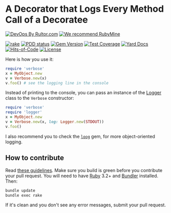 # A Decorator that Logs Every Method Call of a Decoratee

[![DevOps By Rultor.com](http://www.rultor.com/b/yegor256/verbose)](http://www.rultor.com/p/yegor256/verbose)
[![We recommend RubyMine](https://www.elegantobjects.org/rubymine.svg)](https://www.jetbrains.com/ruby/)

[![rake](https://github.com/yegor256/verbose/actions/workflows/rake.yml/badge.svg)](https://github.com/yegor256/verbose/actions/workflows/rake.yml)
[![PDD status](http://www.0pdd.com/svg?name=yegor256/verbose)](http://www.0pdd.com/p?name=yegor256/verbose)
[![Gem Version](https://badge.fury.io/rb/verbose.svg)](http://badge.fury.io/rb/verbose)
[![Test Coverage](https://img.shields.io/codecov/c/github/yegor256/verbose.svg)](https://codecov.io/github/yegor256/verbose?branch=master)
[![Yard Docs](http://img.shields.io/badge/yard-docs-blue.svg)](http://rubydoc.info/github/yegor256/verbose/master/frames)
[![Hits-of-Code](https://hitsofcode.com/github/yegor256/verbose)](https://hitsofcode.com/view/github/yegor256/verbose)
[![License](https://img.shields.io/badge/license-MIT-green.svg)](https://github.com/yegor256/verbose/blob/master/LICENSE.txt)

Here is how you use it:

```ruby
require 'verbose'
x = MyObject.new
v = Verbose.new(x)
v.foo() # see the logging line in the console
```

Instead of printing to the console, you can pass an instance
of the [Logger][logger] class to the `Verbose` constructor:

```ruby
require 'verbose'
require 'logger'
x = MyObject.new
v = Verbose.new(x, log: Logger.new(STDOUT))
v.foo()
```

I also recommend you to check the
[`loog`](https://github.com/yegor256/loog) gem,
for more object-oriented logging.

## How to contribute

Read
[these guidelines](https://www.yegor256.com/2014/04/15/github-guidelines.html).
Make sure you build is green before you contribute
your pull request. You will need to have
[Ruby](https://www.ruby-lang.org/en/) 3.2+ and
[Bundler](https://bundler.io/) installed. Then:

```bash
bundle update
bundle exec rake
```

If it's clean and you don't see any error messages, submit your pull request.

[logger]: https://ruby-doc.org/stdlib-2.7.0/libdoc/logger/rdoc/Logger.html
